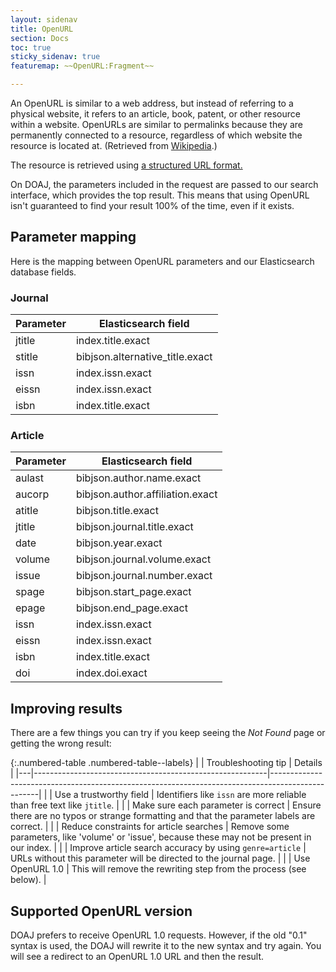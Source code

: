 ```yaml
---
layout: sidenav
title: OpenURL
section: Docs
toc: true
sticky_sidenav: true
featuremap: ~~OpenURL:Fragment~~

---
```


An OpenURL is similar to a web address, but instead of referring to a physical website, it refers to an article, book, patent, or other resource within a website. OpenURLs are similar to permalinks because they are permanently connected to a resource, regardless of which website the resource is located at. (Retrieved from [Wikipedia](https://en.wikipedia.org/wiki/OpenURL).)

The resource is retrieved using [a structured URL format.](http://hdl.handle.net/11213/19012)

On DOAJ, the parameters included in the request are passed to our search interface, which provides the top result. This means that using OpenURL isn't guaranteed to find your result 100% of the time, even if it exists.

## Parameter mapping

Here is the mapping between OpenURL parameters and our Elasticsearch database fields.

### Journal

| Parameter | Elasticsearch field             |
|-----------|---------------------------------|
| jtitle    | index.title.exact               |
| stitle    | bibjson.alternative_title.exact |
| issn      | index.issn.exact                |
| eissn     | index.issn.exact                |
| isbn      | index.title.exact               |

### Article

| Parameter | Elasticsearch field              |
|-----------|----------------------------------|
| aulast    | bibjson.author.name.exact        |
| aucorp    | bibjson.author.affiliation.exact |
| atitle    | bibjson.title.exact              |
| jtitle    | bibjson.journal.title.exact      |
| date      | bibjson.year.exact               |
| volume    | bibjson.journal.volume.exact     |
| issue     | bibjson.journal.number.exact     |
| spage     | bibjson.start_page.exact         |
| epage     | bibjson.end_page.exact           |
| issn      | index.issn.exact                 |
| eissn     | index.issn.exact                 |
| isbn      | index.title.exact                |
| doi       | index.doi.exact                  |

## Improving results

There are a few things you can try if you keep seeing the _Not Found_ page or getting the wrong result:

{:.numbered-table .numbered-table--labels}
|   | Troubleshooting tip                                      | Details                                                                                          |
|---|----------------------------------------------------------|--------------------------------------------------------------------------------------------------|
|   | Use a trustworthy field                                  | Identifiers like `issn` are more reliable than free text like `jtitle`.                          |
|   | Make sure each parameter is correct                      | Ensure there are no typos or strange formatting and that the parameter labels are correct.       |
|   | Reduce constraints for article searches                  | Remove some parameters, like 'volume' or 'issue', because these may not be present in our index. |
|   | Improve article search accuracy by using `genre=article` | URLs without this parameter will be directed to the journal page.                                |
|   | Use OpenURL 1.0                                          | This will remove the rewriting step from the process (see below).                                |

## Supported OpenURL version

DOAJ prefers to receive OpenURL 1.0 requests. However, if the old "0.1" syntax is used, the DOAJ will rewrite it to the new syntax and try again. You will see a redirect to an OpenURL 1.0 URL and then the result.

